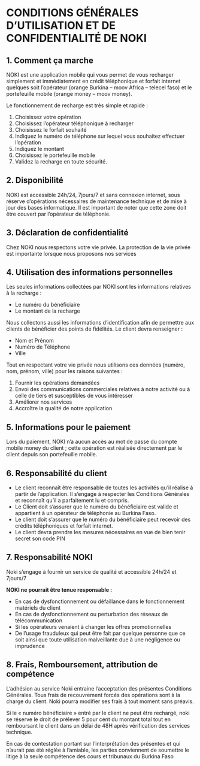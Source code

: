 # CONDITIONS GÉNÉRALES D’UTILISATION ET DE CONFIDENTIALITÉ DE NOKI

## 1. Comment ça marche

NOKI est une application mobile qui vous permet de vous recharger simplement et immédiatement en crédit téléphonique et forfait internet quelques soit l’opérateur (orange Burkina – moov Africa – telecel faso) et le portefeuille mobile (orange money – moov money).

Le fonctionnement de recharge est très simple et rapide :

1. Choisissez votre opération
2. Choisissez l’opérateur téléphonique à recharger
3. Choisissez le forfait souhaité
4. Indiquez le numéro de téléphone sur lequel vous souhaitez effectuer l’opération
5. Indiquez le montant
6. Choisissez le portefeuille mobile
7. Validez la recharge en toute sécurité.

## 2. Disponibilité

NOKI est accessible 24h/24, 7jours/7 et sans connexion internet, sous réserve d’opérations nécessaires de maintenance technique et de mise à jour des bases informatique. Il est important de noter que cette zone doit être couvert par l’opérateur de téléphonie.

## 3. Déclaration de confidentialité

Chez NOKI nous respectons votre vie privée. La protection de la vie privée est importante lorsque nous proposons nos services

## 4. Utilisation des informations personnelles

Les seules informations collectées par NOKI sont les informations relatives à la recharge :

- Le numéro du bénéficiaire
- Le montant de la recharge

Nous collectons aussi les informations d’identification afin de permettre aux clients de bénéficier des points de fidélités. Le client devra renseigner :

- Nom et Prénom
- Numéro de Téléphone
- Ville

Tout en respectant votre vie privée nous utilisons ces données (numéro, nom, prénom, ville) pour les raisons suivantes :

1. Fournir les opérations demandées
2. Envoi des communications commerciales relatives à notre activité ou à celle de tiers et susceptibles de vous intéresser 
3. Améliorer nos services
4. Accroître la qualité de notre application

## 5. Informations pour le paiement

Lors du paiement, NOKI n’a aucun accès au mot de passe du compte mobile money du client ; cette opération est réalisée directement par le client depuis son portefeuille mobile.

## 6. Responsabilité du client

- Le client reconnaît être responsable de toutes les activités qu’il réalise à partir de l’application. Il s’engage à respecter les Conditions Générales et reconnaît qu’il a parfaitement lu et compris.
- Le Client doit s’assurer que le numéro du bénéficiaire est valide et appartient à un opérateur de téléphonie au Burkina Faso.
- Le client doit s’assurer que le numéro du bénéficiaire peut recevoir des crédits téléphoniques et forfait internet.
- Le client devra prendre les mesures nécessaires en vue de bien tenir secret son code PIN

## 7. Responsabilité NOKI

Noki s’engage à fournir un service de qualité et accessible 24h/24 et 7jours/7

**NOKI ne pourrait être tenue responsable :**

- En cas de dysfonctionnement ou défaillance dans le fonctionnement matériels du client
- En cas de dysfonctionnement ou perturbation des réseaux de télécommunication
- Si les opérateurs venaient à changer les offres promotionnelles
- De l’usage frauduleux qui peut être fait par quelque personne que ce soit ainsi que toute utilisation malveillante due à une négligence ou imprudence

## 8. Frais, Remboursement, attribution de compétence

L’adhésion au service Noki entraine l’acceptation des présentes Conditions Générales. Tous frais de recouvrement forcés des opérations sont à la charge du client. Noki pourra modifier ses frais à tout moment sans préavis.

Si le « numéro bénéficiaire » entré par le client ne peut être rechargé, noki se réserve le droit de prélever 5 pour cent du montant total tout en remboursant le client dans un délai de 48H après vérification des services technique.

En cas de contestation portant sur l’interprétation des présentes et qui n’aurait pas été réglée à l’amiable, les parties conviennent de soumettre le litige à la seule compétence des cours et tribunaux du Burkina Faso
